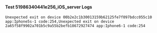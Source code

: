 #### Test 51986340441e256_iOS_server Logs


```
Unexpected exit on device 00b2e2c1b30013159b62125fe7f097bdcc055c10 app:Iphone5s-1 code:254,Unexpected exit on device 2a65f58f9902a701b5c9a55b2befb18672927474 app:Iphone6-1 code:254
```
